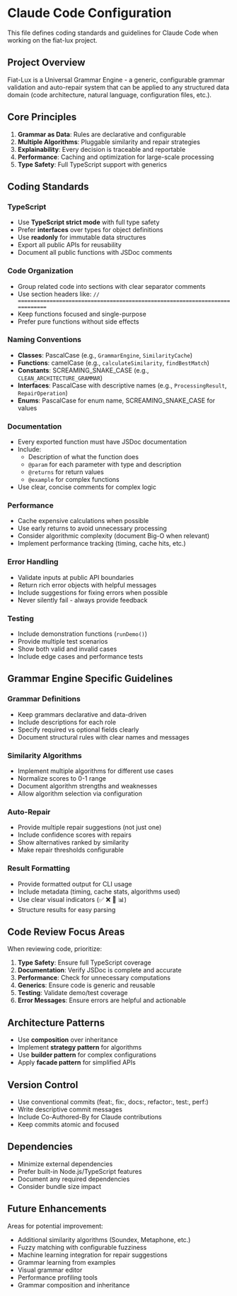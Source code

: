 # Claude Code Configuration

This file defines coding standards and guidelines for Claude Code when working on the fiat-lux project.

## Project Overview

Fiat-Lux is a Universal Grammar Engine - a generic, configurable grammar validation and auto-repair system that can be applied to any structured data domain (code architecture, natural language, configuration files, etc.).

## Core Principles

1. **Grammar as Data**: Rules are declarative and configurable
2. **Multiple Algorithms**: Pluggable similarity and repair strategies
3. **Explainability**: Every decision is traceable and reportable
4. **Performance**: Caching and optimization for large-scale processing
5. **Type Safety**: Full TypeScript support with generics

## Coding Standards

### TypeScript

- Use **TypeScript strict mode** with full type safety
- Prefer **interfaces** over types for object definitions
- Use **readonly** for immutable data structures
- Export all public APIs for reusability
- Document all public functions with JSDoc comments

### Code Organization

- Group related code into sections with clear separator comments
- Use section headers like: `// ============================================================================`
- Keep functions focused and single-purpose
- Prefer pure functions without side effects

### Naming Conventions

- **Classes**: PascalCase (e.g., `GrammarEngine`, `SimilarityCache`)
- **Functions**: camelCase (e.g., `calculateSimilarity`, `findBestMatch`)
- **Constants**: SCREAMING_SNAKE_CASE (e.g., `CLEAN_ARCHITECTURE_GRAMMAR`)
- **Interfaces**: PascalCase with descriptive names (e.g., `ProcessingResult`, `RepairOperation`)
- **Enums**: PascalCase for enum name, SCREAMING_SNAKE_CASE for values

### Documentation

- Every exported function must have JSDoc documentation
- Include:
  - Description of what the function does
  - `@param` for each parameter with type and description
  - `@returns` for return values
  - `@example` for complex functions
- Use clear, concise comments for complex logic

### Performance

- Cache expensive calculations when possible
- Use early returns to avoid unnecessary processing
- Consider algorithmic complexity (document Big-O when relevant)
- Implement performance tracking (timing, cache hits, etc.)

### Error Handling

- Validate inputs at public API boundaries
- Return rich error objects with helpful messages
- Include suggestions for fixing errors when possible
- Never silently fail - always provide feedback

### Testing

- Include demonstration functions (`runDemo()`)
- Provide multiple test scenarios
- Show both valid and invalid cases
- Include edge cases and performance tests

## Grammar Engine Specific Guidelines

### Grammar Definitions

- Keep grammars declarative and data-driven
- Include descriptions for each role
- Specify required vs optional fields clearly
- Document structural rules with clear names and messages

### Similarity Algorithms

- Implement multiple algorithms for different use cases
- Normalize scores to 0-1 range
- Document algorithm strengths and weaknesses
- Allow algorithm selection via configuration

### Auto-Repair

- Provide multiple repair suggestions (not just one)
- Include confidence scores with repairs
- Show alternatives ranked by similarity
- Make repair thresholds configurable

### Result Formatting

- Provide formatted output for CLI usage
- Include metadata (timing, cache stats, algorithms used)
- Use clear visual indicators (✅ ❌ 🔧 📊)
- Structure results for easy parsing

## Code Review Focus Areas

When reviewing code, prioritize:

1. **Type Safety**: Ensure full TypeScript coverage
2. **Documentation**: Verify JSDoc is complete and accurate
3. **Performance**: Check for unnecessary computations
4. **Generics**: Ensure code is generic and reusable
5. **Testing**: Validate demo/test coverage
6. **Error Messages**: Ensure errors are helpful and actionable

## Architecture Patterns

- Use **composition** over inheritance
- Implement **strategy pattern** for algorithms
- Use **builder pattern** for complex configurations
- Apply **facade pattern** for simplified APIs

## Version Control

- Use conventional commits (feat:, fix:, docs:, refactor:, test:, perf:)
- Write descriptive commit messages
- Include Co-Authored-By for Claude contributions
- Keep commits atomic and focused

## Dependencies

- Minimize external dependencies
- Prefer built-in Node.js/TypeScript features
- Document any required dependencies
- Consider bundle size impact

## Future Enhancements

Areas for potential improvement:
- Additional similarity algorithms (Soundex, Metaphone, etc.)
- Fuzzy matching with configurable fuzziness
- Machine learning integration for repair suggestions
- Grammar learning from examples
- Visual grammar editor
- Performance profiling tools
- Grammar composition and inheritance
